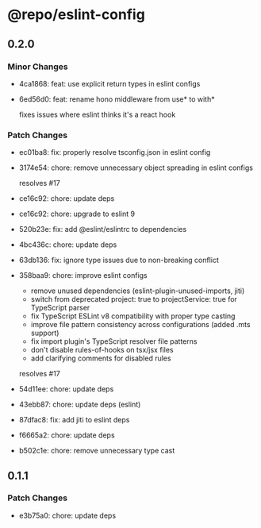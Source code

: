 # @repo/eslint-config

## 0.2.0

### Minor Changes

- 4ca1868: feat: use explicit return types in eslint configs
- 6ed56d0: feat: rename hono middleware from use* to with*

  fixes issues where eslint thinks it's a react hook

### Patch Changes

- ec01ba8: fix: properly resolve tsconfig.json in eslint config
- 3174e54: chore: remove unnecessary object spreading in eslint configs

  resolves #17

- ce16c92: chore: update deps
- ce16c92: chore: upgrade to eslint 9
- 520b23e: fix: add @eslint/eslintrc to dependencies
- 4bc436c: chore: update deps
- 63db136: fix: ignore type issues due to non-breaking conflict
- 358baa9: chore: improve eslint configs
  - remove unused dependencies (eslint-plugin-unused-imports, jiti)
  - switch from deprecated project: true to projectService: true for TypeScript parser
  - fix TypeScript ESLint v8 compatibility with proper type casting
  - improve file pattern consistency across configurations (added .mts support)
  - fix import plugin's TypeScript resolver file patterns
  - don't disable rules-of-hooks on tsx/jsx files
  - add clarifying comments for disabled rules

  resolves #17

- 54d11ee: chore: update deps
- 43ebb87: chore: update deps (eslint)
- 87dfac8: fix: add jiti to eslint deps
- f6665a2: chore: update deps
- b502c1e: chore: remove unnecessary type cast

## 0.1.1

### Patch Changes

- e3b75a0: chore: update deps
